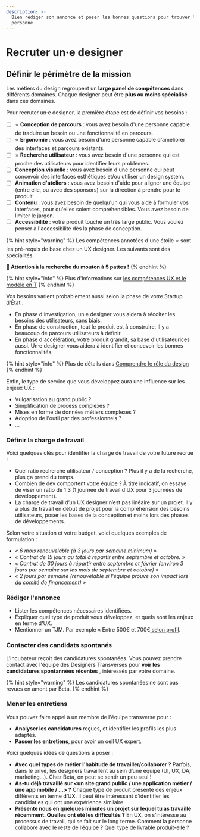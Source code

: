 ```yaml
---
description: >-
  Bien rédiger son annonce et poser les bonnes questions pour trouver la bonne
  personne
---
```


# Recruter un·e designer

## Définir le périmètre de la mission

Les métiers du design regroupent un **large panel de compétences** dans différents domaines. Chaque designer peut être **plus ou moins spécialisé** dans ces domaines.

Pour recruter un·e designer, la première étape est de définir vos besoins :

* [ ] ⭐ **Conception de parcours** : vous avez besoin d'une personne capable de traduire un besoin ou une fonctionnalité en parcours.
* [ ] ⭐ **Ergonomie** : vous avez besoin d'une personne capable d'améliorer des interfaces et parcours existants.
* [ ] ⭐ **Recherche utilisateur** : vous avez besoin d'une personne qui est proche des utilisateurs pour identifier leurs problèmes.
* [ ] **Conception visuelle** : vous avez besoin d'une personne qui peut concevoir des interfaces esthétiques et/ou utiliser un design system.
* [ ] **Animation d'ateliers** : vous avez besoin d'aide pour aligner une équipe (entre elle, ou avec des sponsors) sur la direction à prendre pour le produit
* [ ] **Contenu** : vous avez besoin de quelqu'un qui vous aide à formuler vos interfaces, pour qu'elles soient compréhensibles. Vous avez besoin de limiter le jargon.
* [ ] **Accessibilité** : votre produit touche un très large public. Vous voulez penser à l'accessibilité dès la phase de conception.

{% hint style="warning" %}
Les compétences annotées d'une étoile ⭐ sont les pré-requis de base chez un UX designer. Les suivants sont des spécialités.

**🚨 Attention à la recherche du mouton à 5 pattes !**
{% endhint %}

{% hint style="info" %}
Plus d'informations sur [les compétences UX et le modèle en T](https://blocnotes.iergo.fr/articles/competences-ux-et-modele-en-t/)
{% endhint %}

Vos besoins varient probablement aussi selon la phase de votre Startup d'État :

* En phase d'investigation, un‧e designer vous aidera à récolter les besoins des utilisateurs, sans biais.
* En phase de construction, tout le produit est à construire. Il y a beaucoup de parcours utilisateurs à définir.
* En phase d'accélération, votre produit grandit, sa base d'utilisateurices aussi. Un‧e designer vous aidera à identifier et concevoir les bonnes fonctionnalités.

{% hint style="info" %}
Plus de détails dans [Comprendre le rôle du design](https://app.gitbook.com/@beta-gouv/s/guide-se/design-et-experience-utilisateur/comprendre-le-role-du-design)
{% endhint %}

Enfin, le type de service que vous développez aura une influence sur les enjeux UX :

* Vulgarisation au grand public ?
* Simplification de process complexes ?
* Mises en forme de données métiers complexes ?
* Adoption de l'outil par des professionnels ?
* ...

### Définir la charge de travail <a href="#docs-internal-guid-28535909-7fff-54be-0deb-5b02958e01f4" id="docs-internal-guid-28535909-7fff-54be-0deb-5b02958e01f4"></a>

Voici quelques clés pour identifier la charge de travail de votre future recrue :

* Quel ratio recherche utilisateur / conception ? Plus il y a de la recherche, plus ça prend du temps.
* Combien de dev comportent votre équipe ? À titre indicatif, on essaye de viser un ratio de 1:3 (1 journée de travail d'UX pour 3 journées de développement).
* La charge de travail d’un UX designer n’est pas linéaire sur un projet. Il y a plus de travail en début de projet pour la compréhension des besoins utilisateurs, poser les bases de la conception et moins lors des phases de développements.

Selon votre situation et votre budget, voici quelques exemples de formulation :

* _« 6 mois renouvelable (à 3 jours par semaine minimum) »_
* _« Contrat de 15 jours au total à répartir entre septembre et octobre. »_
* _« Contrat de 30 jours à répartir entre septembre et février (environ 3 jours par semaine sur les mois de septembre et octobre) »_
* _« 2 jours par semaine (renouvelable si l'équipe prouve son impact lors du comité de financement) »_

### Rédiger l'annonce <a href="#docs-internal-guid-d0796aed-7fff-05ea-4900-350f54147ddd" id="docs-internal-guid-d0796aed-7fff-05ea-4900-350f54147ddd"></a>

* Lister les compétences nécessaires identifiées.
* Expliquer quel type de produit vous développez, et quels sont les enjeux en terme d'UX.
* Mentionner un TJM. Par exemple « Entre 500€ et 700€[ selon profil](https://doc.incubateur.net/communaute/travailler-a-beta-gouv/recrutement/remuneration).

### Contacter des candidats spontanés <a href="#docs-internal-guid-03ea9015-7fff-718c-31d0-bfae8488a867" id="docs-internal-guid-03ea9015-7fff-718c-31d0-bfae8488a867"></a>

L'incubateur reçoit des candidatures spontanées. Vous pouvez prendre contact avec l'équipe des Designers Transverses pour **voir les candidatures spontannées récentes** , intéressés par votre domaine.

{% hint style="warning" %}
Les candidatures spontanées ne sont pas revues en amont par Beta.
{% endhint %}

### Mener les entretiens

Vous pouvez faire appel à un membre de l'équipe transverse pour :

* **Analyser les candidatures** reçues, et identifier les profils les plus adaptés.
* **Passer les entretiens**, pour avoir un oeil UX expert.

Voici quelques idées de questions à poser :

* **Avec quel types de métier l'habitude de travailler/collaborer ?** Parfois, dans le privé, les designers travaillent au sein d’une équipe (UI, UX, DA, marketing…). Chez Beta, on peut se sentir un peu seul !
* **As-tu déjà travaillé sur \<un site grand public / une application métier / une app mobile / ...> ?** Chaque type de produit présente des enjeux différents en terme d’UX. Il peut être intéressant d’identifier les candidat.es qui ont une expérience similaire.
* **Présente nous en quelques minutes un projet sur lequel tu as travaillé récemment. Quelles ont été les difficultés ?** En UX, on s’intéresse au processus de travail, qui se fait sur le long terme. Comment la personne collabore avec le reste de l’équipe ? Quel type de livrable produit-elle ?

###

### &#x20;<a href="#docs-internal-guid-03ea9015-7fff-718c-31d0-bfae8488a867" id="docs-internal-guid-03ea9015-7fff-718c-31d0-bfae8488a867"></a>

